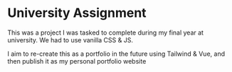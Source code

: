
# University Assignment

This was a project I was tasked to complete during my final year at university. We had to use vanilla CSS & JS.

I aim to re-create this as a portfolio in the future using Tailwind & Vue, and then publish it as my personal portfolio website
